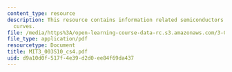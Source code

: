 ```yaml
---
content_type: resource
description: This resource contains information related semiconductors and learning
  curves.
file: /media/https%3A/open-learning-course-data-rc.s3.amazonaws.com/3-003-principles-of-engineering-practice-spring-2010/d9a10d0f517f4e39d2d0ee84f69da437_MIT3_003S10_cs4.pdf
file_type: application/pdf
resourcetype: Document
title: MIT3_003S10_cs4.pdf
uid: d9a10d0f-517f-4e39-d2d0-ee84f69da437
---
```

